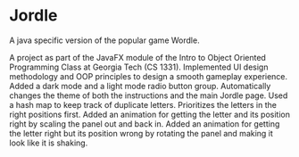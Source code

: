 # Jordle
A java specific version of the popular game Wordle.

A project as part of the JavaFX module of the Intro to Object Oriented Programming Class at Georgia Tech (CS 1331).
Implemented UI design methodology and OOP principles to design a smooth gameplay experience.
Added a dark mode and a light mode radio button group. Automatically changes the theme of both the instructions and the main Jordle page.
Used a hash map to keep track of duplicate letters. Prioritizes the letters in the right positions first. 
Added an animation for getting the letter and its position right by scaling the panel out and back in.
Added an animation for getting the letter right but its position wrong by rotating the panel and making it look like it is shaking.
